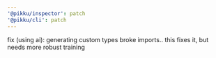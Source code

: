 ```yaml
---
'@pikku/inspector': patch
'@pikku/cli': patch
---
```


fix (using ai): generating custom types broke imports.. this fixes it, but needs more robust training

